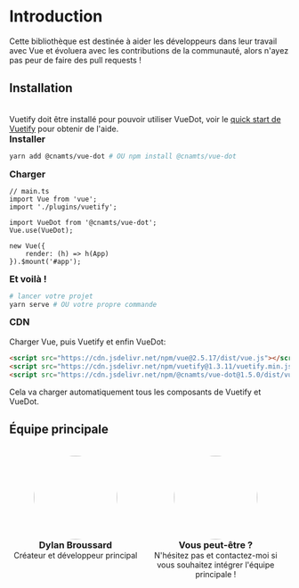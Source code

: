 # Introduction

Cette bibliothèque est destinée à aider les développeurs dans leur travail avec Vue et évoluera avec les contributions de la communauté, alors n'ayez pas peur de faire des pull requests !

## Installation

<br>

Vuetify doit être installé pour pouvoir utiliser VueDot, voir le [quick start de Vuetify](https://vuetifyjs.com/fr/getting-started/quick-start) pour obtenir de l'aide.

### Installer

```bash
yarn add @cnamts/vue-dot # OU npm install @cnamts/vue-dot
```

### Charger

```ts{5,6}
// main.ts
import Vue from 'vue';
import './plugins/vuetify';

import VueDot from '@cnamts/vue-dot';
Vue.use(VueDot);

new Vue({
    render: (h) => h(App)
}).$mount('#app');
```

### Et voilà !

```bash
# lancer votre projet
yarn serve # OU votre propre commande
```

### CDN

<br>
Charger Vue, puis Vuetify et enfin VueDot:

```html
<script src="https://cdn.jsdelivr.net/npm/vue@2.5.17/dist/vue.js"></script>
<script src="https://cdn.jsdelivr.net/npm/vuetify@1.3.11/vuetify.min.js"></script>
<script src="https://cdn.jsdelivr.net/npm/@cnamts/vue-dot@1.5.0/dist/vue-dot.umd.min.js"></script>
```

Cela va charger automatiquement tous les composants de Vuetify et VueDot.

## Équipe principale

<ul>
	<li>
		<img :src="$withBase('/dylan-broussard.jpg')" alt="">
		<h3>Dylan Broussard</h3>
		<p>Créateur et développeur principal</p>
	</li>
	<li>
		<img :src="$withBase('/user.svg')" alt="">
		<h3>Vous peut-être ?</h3>
		<p>N'hésitez pas et contactez-moi si vous souhaitez intégrer l'équipe principale !</p>
	</li>
</ul>

<style lang="scss" scoped>
	li {
		max-width: 250px;
		list-style: none;
	}

	ul {
		padding: 0;
		display: flex;
		flex-wrap: wrap;
		margin-top: 30px;
		justify-content: space-around;
	}

	li {
		padding: 5px;
		text-align: center;
	}

	p,
	h3 {
		margin: 0;
	}

	img {
		width: 150px;
		height: 150px;
		object-fit: cover;
		border-radius: 50%;
	}
</style>
